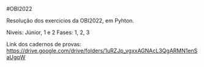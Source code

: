 #OBI2022

Resolução dos exercicios da OBI2022, em Pyhton. 

Niveis: Júnior, 1 e 2
Fases: 1, 2, 3

Link dos cadernos de provas: https://drive.google.com/drive/folders/1uRZJp_vgxxAGNAcL3QgARMN1enSaUgqW

